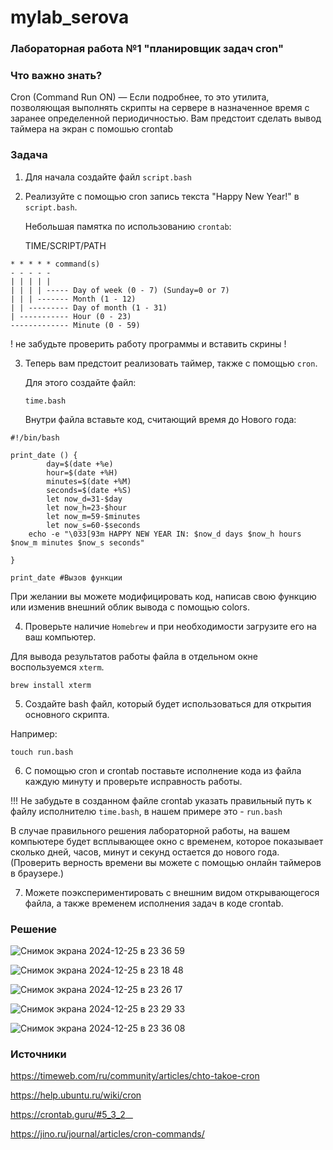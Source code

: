 # mylab_serova

### Лабораторная работа №1 "планировщик задач cron"

### Что важно знать?
Cron (Command Run ON) — Если подробнее, то это утилита, позволяющая выполнять скрипты на сервере в назначенное время с заранее определенной периодичностью.
Вам предстоит сделать вывод таймера на экран с помошью crontab

### Задача

1. Для начала создайте файл `script.bash`
  
2. Реализуйте с помощью cron запись текста "Happy New Year!" в `script.bash`.

   Небольшая памятка по использованию `crontab`:

   TIME/SCRIPT/PATH
   
```
* * * * * command(s)
- - - - -
| | | | |
| | | | ----- Day of week (0 - 7) (Sunday=0 or 7)
| | | ------- Month (1 - 12)
| | --------- Day of month (1 - 31)
| ----------- Hour (0 - 23)
------------- Minute (0 - 59)
```
! не забудьте проверить работу программы и вставить скрины !

  3. Теперь вам предстоит реализовать таймер, также с помощью `cron`.

     Для этого создайте файл:
     
     `time.bash`

     Внутри файла вставьте код, считающий время до Нового года:

```
#!/bin/bash

print_date () {
        day=$(date +%e)
        hour=$(date +%H)
        minutes=$(date +%M)
        seconds=$(date +%S)
        let now_d=31-$day
        let now_h=23-$hour
        let now_m=59-$minutes
        let now_s=60-$seconds
    echo -e "\033[93m HAPPY NEW YEAR IN: $now_d days $now_h hours $now_m minutes $now_s seconds"

}

print_date #Вызов функции
```
  При желании вы можете модифицировать код, написав свою функцию или изменив внешний облик вывода с помощью colors.
  
4. Проверьте наличие `Homebrew` и при необходимости загрузите его на ваш компьютер.

  Для вывода результатов работы файла в отдельном окне воспользуемся `xterm`.

  ```
brew install xterm
```

5. Создайте bash файл, который будет использоваться для открытия основного скрипта.

Например:

`touch run.bash`

6. С помощью cron и crontab поставьте исполнение кода из файла каждую минуту и проверьте исправность работы.

!!! Не забудьте в созданном файле crontab указать правильный путь к файлу исполнителю `time.bash`, в нашем примере это - `run.bash`

В случае правильного решения лабораторной работы, на вашем компьютере будет всплывающее окно с временем, которое показывает сколько дней, часов, минут и секунд остается до нового года.
(Проверить верность времени вы можете с помощью онлайн таймеров в браузере.)

7. Можете поэкспериментировать с внешним видом открывающегося файла, а также временем исполнения задач в коде crontab.

### Решение

![Снимок экрана 2024-12-25 в 23 36 59](https://github.com/user-attachments/assets/c5270e29-da66-4999-94c9-850153c6ff4f)

![Снимок экрана 2024-12-25 в 23 18 48](https://github.com/user-attachments/assets/09b2bd12-779d-444c-a659-f110b64be32e)

![Снимок экрана 2024-12-25 в 23 26 17](https://github.com/user-attachments/assets/616dc7bc-66ea-4624-ada7-711168ea52e1)

![Снимок экрана 2024-12-25 в 23 29 33](https://github.com/user-attachments/assets/5cb7fc5d-7e89-4c00-9e9a-26574902cc4e)

![Снимок экрана 2024-12-25 в 23 36 08](https://github.com/user-attachments/assets/78e18961-871e-4df2-8fcb-8aa3f0d5f40c)

### Источники

https://timeweb.com/ru/community/articles/chto-takoe-cron

https://help.ubuntu.ru/wiki/cron

https://crontab.guru/#5_3_2_*_*

https://jino.ru/journal/articles/cron-commands/
